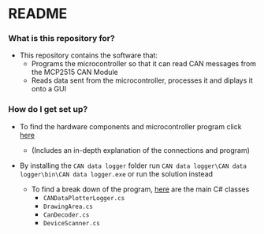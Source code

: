 # README #

### What is this repository for? ###

* This repository contains the software that:
	* Programs the microcontroller so that it can read CAN messages from the MCP2515 CAN Module
	* Reads data sent from the microcontroller, processes it and diplays it onto a GUI

### How do I get set up? ###

* To find the hardware components and microcontroller program click [here](https://bitbucket.org/nyobolt/can_microcontroller_interface/src/CAN-Reader-Arduino-Code/)
	* (Includes an in-depth explanation of the connections and program)
	
* By installing the `CAN data logger` folder run `CAN data logger\CAN data logger\bin\CAN data logger.exe` or run the solution instead
	* To find a break down of the program, [here](https://bitbucket.org/nyobolt/can_microcontroller_interface/src/GUI/) are the main C# classes
		- `CANDataPlotterLogger.cs`
		- `DrawingArea.cs`
		- `CanDecoder.cs`
		- `DeviceScanner.cs`

